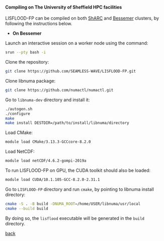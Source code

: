 #### Compiling on The University of Sheffield HPC facilities

LISFLOOD-FP can be compiled on both [ShARC](https://docs.hpc.shef.ac.uk/en/latest/sharc/index.html) and [Bessemer](https://docs.hpc.shef.ac.uk/en/latest/bessemer/index.html) clusters, by following the instructions below.

- **On Bessemer**

Launch an interactive session on a worker node using the command:

````bash
srun --pty bash -i
````

Clone the repository: 

````bash
git clone https://github.com/SEAMLESS-WAVE/LISFLOOD-FP.git
````

Clone libnuma package:

````bash
git clone https://github.com/numactl/numactl.git
````

Go to `libnuma-dev` directory and install it:

````bash
./autogen.sh
./configure
make
make install DESTDIR=/path/to/install/libnuma/directory
````

Load CMake:

````bash
module load CMake/3.13.3-GCCcore-8.2.0
````

Load NetCDF:

````bash
module load netCDF/4.6.2-gompi-2019a
````

To run LISFLOOD-FP on GPU, the CUDA toolkit should also be loaded:

````bash
module load CUDA/10.1.105-GCC-8.2.0-2.31.1 
````

Go to `LISFLOOD-FP` directory and run `cmake`, by pointing to libnuma install directory:

````bash
cmake -S . -B build -DNUMA_ROOT=/home/USER/libnuma/usr/local
cmake --build build
````

By doing so, the `lisflood` executable will be generated in the `build` directory.

[back](/LISFLOOD8.0.md)
